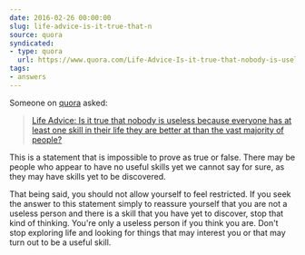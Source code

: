 ```yaml
---
date: 2016-02-26 00:00:00
slug: life-advice-is-it-true-that-n
source: quora
syndicated:
- type: quora
  url: https://www.quora.com/Life-Advice-Is-it-true-that-nobody-is-useless-because-everyone-has-at-least-one-skill-in-their-life-they-are-better-at-than-the-vast-majority-of-people/answer/Roy-Tang
tags:
- answers
---
```


Someone on [quora](https://quora.com) asked:

> [Life Advice: Is it true that nobody is useless because everyone has at least one skill in their life they are better at than the vast majority of people?](https://www.quora.com/Life-Advice-Is-it-true-that-nobody-is-useless-because-everyone-has-at-least-one-skill-in-their-life-they-are-better-at-than-the-vast-majority-of-people/answer/Roy-Tang)


This is a statement that is impossible to prove as true or false. There may be people who appear to have no useful skills yet we cannot say for sure, as they may have skills yet to be discovered. 

That being said, you should not allow yourself to feel restricted. If you seek the answer to this statement simply to reassure yourself that you are not a useless person and there is a skill that you have yet to discover, stop that kind of thinking. You're only a useless person if you think you are. Don't stop exploring life and looking for things that may interest you or that may turn out to be a useful skill.